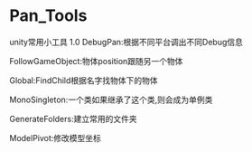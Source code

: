 # Pan_Tools
unity常用小工具
1.0
DebugPan:根据不同平台调出不同Debug信息

FollowGameObject:物体position跟随另一个物体

Global:FindChild根据名字找物体下的物体

MonoSingleton:一个类如果继承了这个类,则会成为单例类

GenerateFolders:建立常用的文件夹

ModelPivot:修改模型坐标
